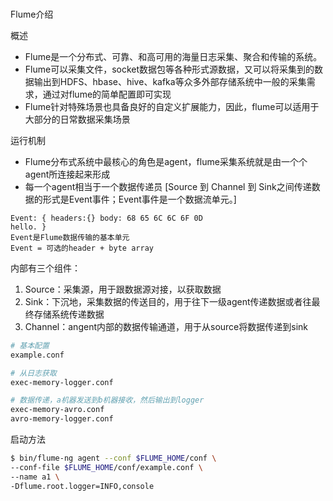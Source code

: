 ### 

Flume介绍

概述

- Flume是一个分布式、可靠、和高可用的海量日志采集、聚合和传输的系统。
- Flume可以采集文件，socket数据包等各种形式源数据，又可以将采集到的数据输出到HDFS、hbase、hive、kafka等众多外部存储系统中一般的采集需求，通过对flume的简单配置即可实现
- Flume针对特殊场景也具备良好的自定义扩展能力，因此，flume可以适用于大部分的日常数据采集场景



运行机制

- Flume分布式系统中最核心的角色是agent，flume采集系统就是由一个个agent所连接起来形成
- 每一个agent相当于一个数据传递员
  [Source 到 Channel 到 Sink之间传递数据的形式是Event事件；Event事件是一个数据流单元。]

```
Event: { headers:{} body: 68 65 6C 6C 6F 0D                               hello. }
Event是Flume数据传输的基本单元
Event = 可选的header + byte array
```



内部有三个组件：

1. Source：采集源，用于跟数据源对接，以获取数据
2. Sink：下沉地，采集数据的传送目的，用于往下一级agent传递数据或者往最终存储系统传递数据
3. Channel：angent内部的数据传输通道，用于从source将数据传递到sink



```bash
# 基本配置
example.conf

# 从日志获取
exec-memory-logger.conf

# 数据传递，a机器发送到b机器接收，然后输出到logger
exec-memory-avro.conf
avro-memory-logger.conf
```



启动方法

```bash
$ bin/flume-ng agent --conf $FLUME_HOME/conf \
--conf-file $FLUME_HOME/conf/example.conf \
--name a1 \
-Dflume.root.logger=INFO,console
```



